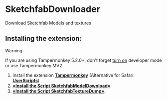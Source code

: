 # SketchfabDownloader


Download Sketchfab Models and textures

## Installing the extension:

> [!WARNING]
> If you are using Tampermonkey 5.2.0+, don't forget [turn on](https://github.com/ilyhalight/voice-over-translation/issues/662#issuecomment-2160768958) developer mode or use Tampermonkey MV2



1. Install the extension **[Tampermonkey](https://www.tampermonkey.net/)** (Alternative for Safari: **[UserScripts](https://apps.apple.com/app/userscripts/id1463298887)**)
2. **[«Install the Script SketchfabModelDownload»](https://github.com/artemka-sh/SketchfabDownloader/raw/refs/heads/main/SketchfabModelDownload.user.js)**
2. **[«Install the Script SketchfabTextureDump»](https://github.com/artemka-sh/SketchfabDownloader/raw/refs/heads/main/SketchfabTextureDump.user.js).**
